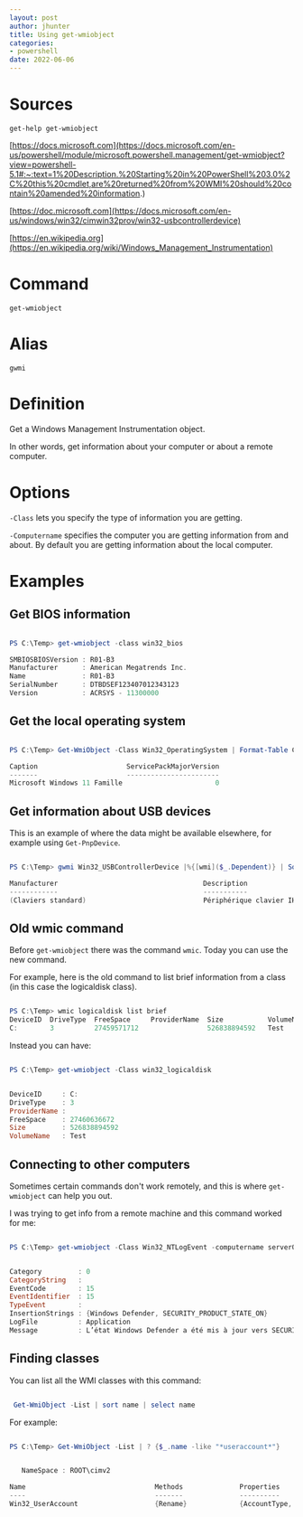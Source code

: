 ```yaml
---
layout: post
author: jhunter
title: Using get-wmiobject
categories:
- powershell
date: 2022-06-06
---
```


# Sources
`get-help get-wmiobject`

[https://docs.microsoft.com](https://docs.microsoft.com/en-us/powershell/module/microsoft.powershell.management/get-wmiobject?view=powershell-5.1#:~:text=1%20Description.%20Starting%20in%20PowerShell%203.0%2C%20this%20cmdlet,are%20returned%20from%20WMI%20should%20contain%20amended%20information.)

[https://doc.microsoft.com](https://docs.microsoft.com/en-us/windows/win32/cimwin32prov/win32-usbcontrollerdevice)

[https://en.wikipedia.org](https://en.wikipedia.org/wiki/Windows_Management_Instrumentation)

# Command
`get-wmiobject`

# Alias
`gwmi`

# Definition
Get a Windows Management Instrumentation object.

In other words, get information about your computer or about a remote computer.

# Options

`-Class` lets you specify the type of information you are getting.

`-Computername` specifies the computer you are getting information from and about. By default you are getting information about the local computer.

# Examples

## Get BIOS information

```powershell

PS C:\Temp> get-wmiobject -class win32_bios

SMBIOSBIOSVersion : R01-B3
Manufacturer      : American Megatrends Inc.
Name              : R01-B3
SerialNumber      : DTBDSEF123407012343123
Version           : ACRSYS - 11300000

```

## Get the local operating system

```powershell

PS C:\Temp> Get-WmiObject -Class Win32_OperatingSystem | Format-Table Caption, ServicePackMajorVersion -AutoSize

Caption                      ServicePackMajorVersion
-------                      -----------------------
Microsoft Windows 11 Famille                       0

```

## Get information about USB devices

This is an example of where the data might be available elsewhere, for example using `Get-PnpDevice`.

```powershell

PS C:\Temp> gwmi Win32_USBControllerDevice |%{[wmi]($_.Dependent)} | Sort Manufacturer,Description,DeviceID | select  Manufacturer,Description,Service,DeviceID

Manufacturer                                    Description                                             Service  DeviceID
------------                                    -----------                                             -------  --------
(Claviers standard)                             Périphérique clavier IHM                                kbdhid   HID\VID_1234&PID_4651...

```

## Old wmic command

Before `get-wmiobject` there was the command `wmic`. Today you can use the new command.

For example, here is the old command to list brief information from a class (in this case the logicaldisk class).

```powershell

PS C:\Temp> wmic logicaldisk list brief
DeviceID  DriveType  FreeSpace     ProviderName  Size           VolumeName
C:        3          27459571712                 526838894592   Test

```

Instead you can have:

```powershell

PS C:\Temp> get-wmiobject -Class win32_logicaldisk


DeviceID     : C:
DriveType    : 3
ProviderName :
FreeSpace    : 27460636672
Size         : 526838894592
VolumeName   : Test

```

## Connecting to other computers

Sometimes certain commands don't work remotely, and this is where `get-wmiobject` can help you out.

 I was trying to get info from a remote machine and this command worked for me:

```powershell

PS C:\Temp> get-wmiobject -Class Win32_NTLogEvent -computername server02 | ? {$_.logfile -eq "application"} | select -First 1 | fl


Category         : 0
CategoryString   :
EventCode        : 15
EventIdentifier  : 15
TypeEvent        :
InsertionStrings : {Windows Defender, SECURITY_PRODUCT_STATE_ON}
LogFile          : Application
Message          : L’état Windows Defender a été mis à jour vers SECURITY_PRODUCT_STATE_ON.

```

## Finding classes

You can list all the WMI classes with this command:

```powershell

 Get-WmiObject -List | sort name | select name

```

For example:

```powershell

PS C:\Temp> Get-WmiObject -List | ? {$_.name -like "*useraccount*"}


   NameSpace : ROOT\cimv2

Name                                Methods              Properties
----                                -------              ----------
Win32_UserAccount                   {Rename}             {AccountType, Caption, Description, Disabled...}

```


